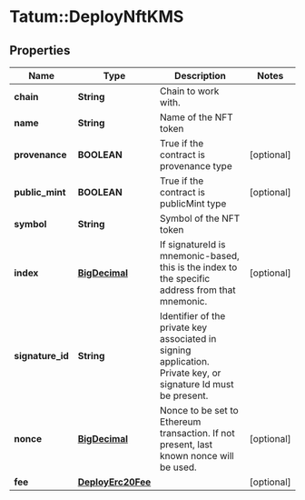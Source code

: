 # Tatum::DeployNftKMS

## Properties
Name | Type | Description | Notes
------------ | ------------- | ------------- | -------------
**chain** | **String** | Chain to work with. | 
**name** | **String** | Name of the NFT token | 
**provenance** | **BOOLEAN** | True if the contract is provenance type | [optional] 
**public_mint** | **BOOLEAN** | True if the contract is publicMint type | [optional] 
**symbol** | **String** | Symbol of the NFT token | 
**index** | [**BigDecimal**](BigDecimal.md) | If signatureId is mnemonic-based, this is the index to the specific address from that mnemonic. | [optional] 
**signature_id** | **String** | Identifier of the private key associated in signing application. Private key, or signature Id must be present. | 
**nonce** | [**BigDecimal**](BigDecimal.md) | Nonce to be set to Ethereum transaction. If not present, last known nonce will be used. | [optional] 
**fee** | [**DeployErc20Fee**](DeployErc20Fee.md) |  | [optional] 

